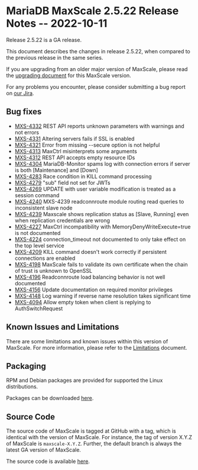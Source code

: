 # MariaDB MaxScale 2.5.22 Release Notes -- 2022-10-11

Release 2.5.22 is a GA release.

This document describes the changes in release 2.5.22, when compared to the
previous release in the same series.

If you are upgrading from an older major version of MaxScale, please read the
[upgrading document](../Upgrading/Upgrading-To-MaxScale-2.5.md) for
this MaxScale version.

For any problems you encounter, please consider submitting a bug
report on [our Jira](https://jira.mariadb.org/projects/MXS).

## Bug fixes

* [MXS-4332](https://jira.mariadb.org/browse/MXS-4332) REST API reports unknown parameters with warnings and not errors
* [MXS-4331](https://jira.mariadb.org/browse/MXS-4331) Altering servers fails if SSL is enabled
* [MXS-4321](https://jira.mariadb.org/browse/MXS-4321) Error from missing --secure option is not helpful
* [MXS-4313](https://jira.mariadb.org/browse/MXS-4313) MaxCtrl misinterprets some arguments
* [MXS-4312](https://jira.mariadb.org/browse/MXS-4312) REST API accepts empty resource IDs
* [MXS-4304](https://jira.mariadb.org/browse/MXS-4304) MariaDB-Monitor spams log with connection errors if server is both [Maintenance] and [Down]
* [MXS-4283](https://jira.mariadb.org/browse/MXS-4283) Race condition in KILL command processing
* [MXS-4279](https://jira.mariadb.org/browse/MXS-4279) "sub" field not set for JWTs
* [MXS-4269](https://jira.mariadb.org/browse/MXS-4269) UPDATE with user variable modification is treated as a session command
* [MXS-4240](https://jira.mariadb.org/browse/MXS-4240) MXS-4239 readconnroute module routing read queries to inconsistent slave node 
* [MXS-4239](https://jira.mariadb.org/browse/MXS-4239) Maxscale shows replication  status  as [Slave, Running] even when replication credentials are wrong
* [MXS-4227](https://jira.mariadb.org/browse/MXS-4227) MaxCtrl incompatibility with MemoryDenyWriteExecute=true is not documented
* [MXS-4224](https://jira.mariadb.org/browse/MXS-4224) connection_timeout not documented to only take effect on the top level service
* [MXS-4209](https://jira.mariadb.org/browse/MXS-4209) KILL command doesn't work correctly if persistent connections are enabled
* [MXS-4198](https://jira.mariadb.org/browse/MXS-4198) MaxScale fails to validate its own certificate when the chain of trust is unknown to OpenSSL
* [MXS-4196](https://jira.mariadb.org/browse/MXS-4196) Readconnroute load balancing behavior is not well documented
* [MXS-4156](https://jira.mariadb.org/browse/MXS-4156) Update documentation on required monitor privileges
* [MXS-4148](https://jira.mariadb.org/browse/MXS-4148) Log warning if reverse name resolution takes significant time
* [MXS-4094](https://jira.mariadb.org/browse/MXS-4094) Allow empty token when client is replying to AuthSwitchRequest

## Known Issues and Limitations

There are some limitations and known issues within this version of MaxScale.
For more information, please refer to the [Limitations](../About/Limitations.md) document.

## Packaging

RPM and Debian packages are provided for supported the Linux distributions.

Packages can be downloaded [here](https://mariadb.com/downloads/#mariadb_platform-mariadb_maxscale).

## Source Code

The source code of MaxScale is tagged at GitHub with a tag, which is identical
with the version of MaxScale. For instance, the tag of version X.Y.Z of MaxScale
is `maxscale-X.Y.Z`. Further, the default branch is always the latest GA version
of MaxScale.

The source code is available [here](https://github.com/mariadb-corporation/MaxScale).
